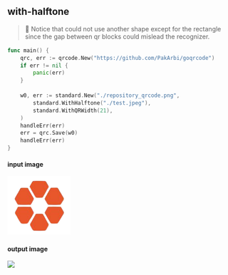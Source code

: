 ## with-halftone

> 🚧 Notice that could not use another shape except for the rectangle since
> the gap between qr blocks could mislead the recognizer.

```go
func main() {
	qrc, err := qrcode.New("https://github.com/PakArbi/goqrcode")
	if err != nil {
		panic(err)
	}

	w0, err := standard.New("./repository_qrcode.png",
		standard.WithHalftone("./test.jpeg"),
		standard.WithQRWidth(21),
	)
	handleErr(err)
	err = qrc.Save(w0)
	handleErr(err)
}
```

#### input image

<img src="./test.png">

#### output image

<img src="./">